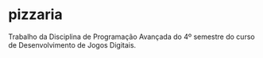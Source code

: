 pizzaria
========

Trabalho da Disciplina de Programação Avançada do 4º semestre do curso de Desenvolvimento de Jogos Digitais.
